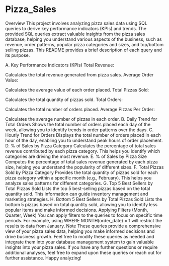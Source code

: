# Pizza_Sales
Overview
This project involves analyzing pizza sales data using SQL queries to derive key performance indicators (KPIs) and trends. The provided SQL queries extract valuable insights from the pizza sales database, helping you understand various aspects of the business, such as revenue, order patterns, popular pizza categories and sizes, and top/bottom selling pizzas. This README provides a brief description of each query and its purpose.

A. Key Performance Indicators (KPIs)
Total Revenue:

Calculates the total revenue generated from pizza sales.
Average Order Value:

Calculates the average value of each order placed.
Total Pizzas Sold:

Calculates the total quantity of pizzas sold.
Total Orders:

Calculates the total number of orders placed.
Average Pizzas Per Order:

Calculates the average number of pizzas in each order.
B. Daily Trend for Total Orders
Shows the total number of orders placed each day of the week, allowing you to identify trends in order patterns over the days.
C. Hourly Trend for Orders
Displays the total number of orders placed in each hour of the day, enabling you to understand peak hours of order placement.
D. % of Sales by Pizza Category
Calculates the percentage of total sales revenue contributed by each pizza category. This helps you identify which categories are driving the most revenue.
E. % of Sales by Pizza Size
Computes the percentage of total sales revenue generated by each pizza size, helping you understand the popularity of different sizes.
F. Total Pizzas Sold by Pizza Category
Provides the total quantity of pizzas sold for each pizza category within a specific month (e.g., February). This helps you analyze sales patterns for different categories.
G. Top 5 Best Sellers by Total Pizzas Sold
Lists the top 5 best-selling pizzas based on the total quantity sold. This information can guide inventory management and marketing strategies.
H. Bottom 5 Best Sellers by Total Pizzas Sold
Lists the bottom 5 pizzas based on total quantity sold, allowing you to identify less popular items and make informed decisions.
Applying Filters (Month, Quarter, Week)
You can apply filters to the queries to focus on specific time periods. For example, using WHERE MONTH(order_date) = 1 will restrict the results to data from January.
Note
These queries provide a comprehensive view of your pizza sales data, helping you make informed decisions and drive business growth.
Feel free to modify these queries as needed and integrate them into your database management system to gain valuable insights into your pizza sales. If you have any further questions or require additional analyses, feel free to expand upon these queries or reach out for further assistance. Happy analyzing!
